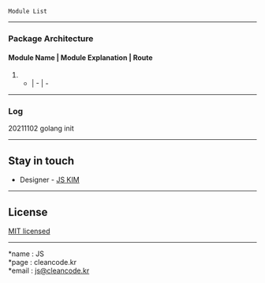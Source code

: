 ```
Module List
```

---
### Package Architecture
#### Module Name | Module Explanation | Route
1. - | - | -

---
### Log
20211102 golang init

---
## Stay in touch
- Designer - [JS KIM](https://cleancode.kr)

---
## License
[MIT licensed](LICENSE)

---
*name : JS  
*page : cleancode.kr    
*email : js@cleancode.kr